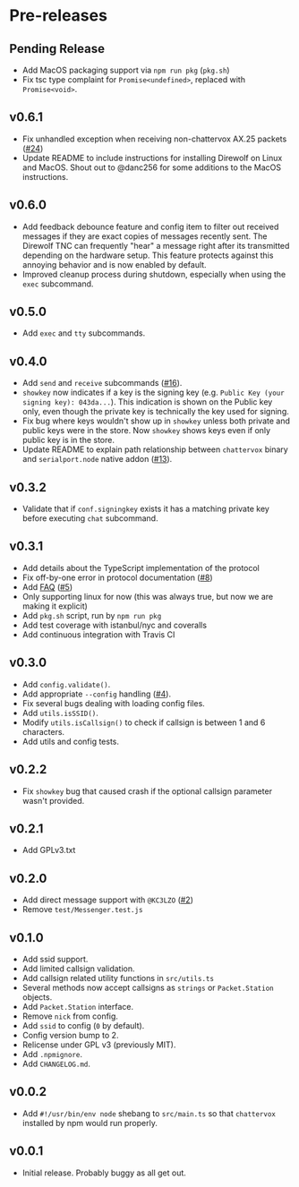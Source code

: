 # Pre-releases

## Pending Release

- Add MacOS packaging support via `npm run pkg` (`pkg.sh`)
- Fix tsc type complaint for `Promise<undefined>`, replaced with `Promise<void>`.

## v0.6.1

- Fix unhandled exception when receiving non-chattervox AX.25 packets ([#24](https://github.com/brannondorsey/chattervox/issues/24))
- Update README to include instructions for installing Direwolf on Linux and MacOS. Shout out to @danc256 for some additions to the MacOS instructions.

## v0.6.0

- Add feedback debounce feature and config item to filter out received messages if they are exact copies of messages recently sent. The Direwolf TNC can frequently "hear" a message right after its transmitted depending on the hardware setup. This feature protects against this annoying behavior and is now enabled by default.
- Improved cleanup process during shutdown, especially when using the `exec` subcommand.

## v0.5.0

- Add `exec` and `tty` subcommands.

## v0.4.0

- Add `send` and `receive` subcommands ([#16](https://github.com/brannondorsey/chattervox/issues/16)).
- `showkey` now indicates if a key is the signing key (e.g. `Public Key (your signing key): 043da...`). This indication is shown on the Public key only, even though the private key is technically the key used for signing.
- Fix bug where keys wouldn't show up in `showkey` unless both private and public keys were in the store. Now `showkey` shows keys even if only public key is in the store.
- Update README to explain path relationship between `chattervox` binary and `serialport.node` native addon ([#13](https://github.com/brannondorsey/chattervox/issues/13)).

## v0.3.2

- Validate that if `conf.signingkey` exists it has a matching private key before executing `chat` subcommand.

## v0.3.1

- Add details about the TypeScript implementation of the protocol
- Fix off-by-one error in protocol documentation ([#8](https://github.com/brannondorsey/chattervox/issues/8))
- Add [FAQ](FAQ.md) ([#5](https://github.com/brannondorsey/chattervox/issues/5))
- Only supporting linux for now (this was always true, but now we are making it explicit)
- Add `pkg.sh` script, run by `npm run pkg`
- Add test coverage with istanbul/nyc and coveralls
- Add continuous integration with Travis CI

## v0.3.0

- Add `config.validate()`.
- Add appropriate `--config` handling ([#4](https://github.com/brannondorsey/chattervox/issues/4)).
- Fix several bugs dealing with loading config files.
- Add `utils.isSSID()`.
- Modify `utils.isCallsign()` to check if callsign is between 1 and 6 characters.
- Add utils and config tests.

## v0.2.2

- Fix `showkey` bug that caused crash if the optional callsign parameter wasn't provided.

## v0.2.1

- Add GPLv3.txt

## v0.2.0

- Add direct message support with `@KC3LZO` ([#2](https://github.com/brannondorsey/chattervox/issues/2))
- Remove `test/Messenger.test.js`

## v0.1.0

- Add ssid support.
- Add limited callsign validation.
- Add callsign related utility functions in `src/utils.ts`
- Several methods now accept callsigns as `strings` or `Packet.Station` objects.
- Add `Packet.Station` interface.
- Remove `nick` from config.
- Add `ssid` to config (`0` by default).
- Config version bump to 2.
- Relicense under GPL v3 (previously MIT).
- Add `.npmignore`.
- Add `CHANGELOG.md`.

## v0.0.2

- Add `#!/usr/bin/env node` shebang to `src/main.ts` so that `chattervox` installed by npm would run properly.

## v0.0.1

- Initial release. Probably buggy as all get out.
